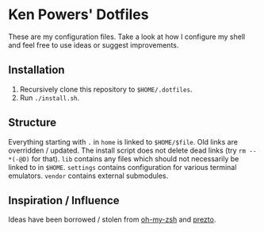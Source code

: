 # Ken Powers' Dotfiles

These are my configuration files. Take a look at how I configure my shell and
feel free to use ideas or suggest improvements.

## Installation

1. Recursively clone this repository to `$HOME/.dotfiles`.
1. Run `./install.sh`.

## Structure

Everything starting with `.` in `home` is linked to `$HOME/$file`. Old links
are overridden / updated. The install script does not delete dead links (try
`rm -- *(-@D)` for that). `lib` contains any files which should not
necessarily be linked to in `$HOME`. `settings` contains configuration for
various terminal emulators. `vendor` contains external submodules.

## Inspiration / Influence

Ideas have been borrowed / stolen from [oh-my-zsh][omz] and [prezto][p].

[omz]: https://github.com/robbyrussell/oh-my-zsh "oh-my-zsh"
[p]: https://github.com/sorin-ionescu/prezto "prezto"
